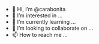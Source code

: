- 👋 Hi, I’m @carabonita
- 👀 I’m interested in ...
- 🌱 I’m currently learning ...
- 💞️ I’m looking to collaborate on ...
- 📫 How to reach me ...

<!---
carabonita/carabonita is a ✨ special ✨ repository because its `README.md` (this file) appears on your GitHub profile.
You can click the Preview link to take a look at your changes.
--->
